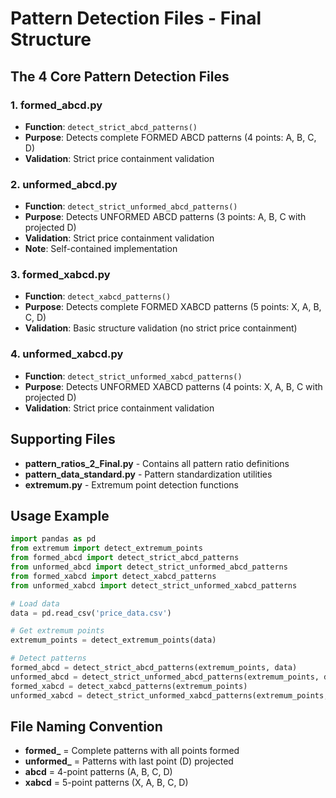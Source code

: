 # Pattern Detection Files - Final Structure

## The 4 Core Pattern Detection Files

### 1. **formed_abcd.py**
- **Function**: `detect_strict_abcd_patterns()`
- **Purpose**: Detects complete FORMED ABCD patterns (4 points: A, B, C, D)
- **Validation**: Strict price containment validation

### 2. **unformed_abcd.py**
- **Function**: `detect_strict_unformed_abcd_patterns()`
- **Purpose**: Detects UNFORMED ABCD patterns (3 points: A, B, C with projected D)
- **Validation**: Strict price containment validation
- **Note**: Self-contained implementation

### 3. **formed_xabcd.py**
- **Function**: `detect_xabcd_patterns()`
- **Purpose**: Detects complete FORMED XABCD patterns (5 points: X, A, B, C, D)
- **Validation**: Basic structure validation (no strict price containment)

### 4. **unformed_xabcd.py**
- **Function**: `detect_strict_unformed_xabcd_patterns()`
- **Purpose**: Detects UNFORMED XABCD patterns (4 points: X, A, B, C with projected D)
- **Validation**: Strict price containment validation

## Supporting Files

- **pattern_ratios_2_Final.py** - Contains all pattern ratio definitions
- **pattern_data_standard.py** - Pattern standardization utilities
- **extremum.py** - Extremum point detection functions

## Usage Example

```python
import pandas as pd
from extremum import detect_extremum_points
from formed_abcd import detect_strict_abcd_patterns
from unformed_abcd import detect_strict_unformed_abcd_patterns
from formed_xabcd import detect_xabcd_patterns
from unformed_xabcd import detect_strict_unformed_xabcd_patterns

# Load data
data = pd.read_csv('price_data.csv')

# Get extremum points
extremum_points = detect_extremum_points(data)

# Detect patterns
formed_abcd = detect_strict_abcd_patterns(extremum_points, data)
unformed_abcd = detect_strict_unformed_abcd_patterns(extremum_points, data)
formed_xabcd = detect_xabcd_patterns(extremum_points)
unformed_xabcd = detect_strict_unformed_xabcd_patterns(extremum_points, data)
```

## File Naming Convention

- **formed_** = Complete patterns with all points formed
- **unformed_** = Patterns with last point (D) projected
- **abcd** = 4-point patterns (A, B, C, D)
- **xabcd** = 5-point patterns (X, A, B, C, D)